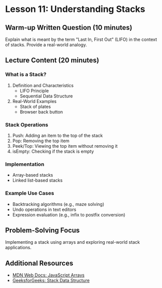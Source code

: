 # Lesson 11: Understanding Stacks

## Warm-up Written Question (10 minutes)
Explain what is meant by the term "Last In, First Out" (LIFO) in the context of stacks. Provide a real-world analogy.

## Lecture Content (20 minutes)

### What is a Stack?
1. Definition and Characteristics
   - LIFO Principle
   - Sequential Data Structure
2. Real-World Examples
   - Stack of plates
   - Browser back button

### Stack Operations
1. Push: Adding an item to the top of the stack
2. Pop: Removing the top item
3. Peek/Top: Viewing the top item without removing it
4. isEmpty: Checking if the stack is empty

### Implementation
- Array-based stacks
- Linked list-based stacks

### Example Use Cases
- Backtracking algorithms (e.g., maze solving)
- Undo operations in text editors
- Expression evaluation (e.g., infix to postfix conversion)

## Problem-Solving Focus
Implementing a stack using arrays and exploring real-world stack applications.

## Additional Resources
- [MDN Web Docs: JavaScript Arrays](https://developer.mozilla.org/en-US/docs/Web/JavaScript/Reference/Global_Objects/Array)
- [GeeksforGeeks: Stack Data Structure](https://www.geeksforgeeks.org/stack-data-structure/)
